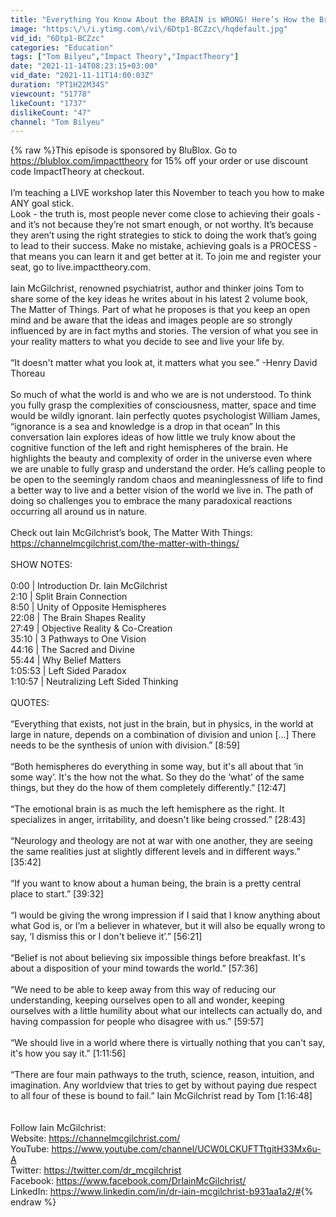 ```yaml
---
title: "Everything You Know About the BRAIN is WRONG! Here’s How the Brain ACTUALLY Works | Iain McGilchrist"
image: "https:\/\/i.ytimg.com\/vi\/6Dtp1-BCZzc\/hqdefault.jpg"
vid_id: "6Dtp1-BCZzc"
categories: "Education"
tags: ["Tom Bilyeu","Impact Theory","ImpactTheory"]
date: "2021-11-14T08:23:15+03:00"
vid_date: "2021-11-11T14:00:03Z"
duration: "PT1H22M34S"
viewcount: "51778"
likeCount: "1737"
dislikeCount: "47"
channel: "Tom Bilyeu"
---
```

{% raw %}This episode is sponsored by BluBlox. Go to <a rel="nofollow" target="blank" href="https://blublox.com/impacttheory">https://blublox.com/impacttheory</a> for 15% off your order or use discount code ImpactTheory at checkout.<br /><br />I’m teaching a LIVE workshop later this November to teach you how to make ANY goal stick. <br />Look - the truth is, most people never come close to achieving their goals - and it’s not because they’re not smart enough, or not worthy. It’s because they aren’t using the right strategies to stick to doing the work that’s going to lead to their success. Make no mistake, achieving goals is a PROCESS - that means you can learn it and get better at it. To join me and register your seat, go to live.impacttheory.com.<br /><br />Iain McGilchrist, renowned psychiatrist, author and thinker joins Tom to share some of the key ideas he writes about in his latest 2 volume book, The Matter of Things. Part of what he proposes is that you keep an open mind and be aware that the ideas and images people are so strongly influenced by are in fact myths and stories. The version of what you see in your reality matters to what you decide to see and live your life by.<br /><br />“It doesn't matter what you look at, it matters what you see.” -Henry David Thoreau<br /><br />So much of what the world is and who we are is not understood. To think you fully grasp the complexities of consciousness, matter, space and time would be wildly ignorant. Iain perfectly quotes psychologist William James, “ignorance is a sea and knowledge is a drop in that ocean” In this conversation Iain explores ideas of how little we truly know about the cognitive function of the left and right hemispheres of the brain. He highlights the beauty and complexity of order in the universe even where we are unable to fully grasp and understand the order. He’s calling people to be open to the seemingly random chaos and meaninglessness of life to find a better way to live and a better vision of the world we live in. The path of doing so challenges you to embrace the many paradoxical reactions occurring all around us in nature.<br /> <br />Check out Iain McGilchrist’s book, The Matter With Things: <a rel="nofollow" target="blank" href="https://channelmcgilchrist.com/the-matter-with-things/">https://channelmcgilchrist.com/the-matter-with-things/</a> <br /><br />SHOW NOTES:<br /><br />0:00 | Introduction Dr. Iain McGilchrist<br />2:10 | Split Brain Connection<br />8:50 | Unity of Opposite Hemispheres<br />22:08 | The Brain Shapes Reality<br />27:49 | Objective Reality &amp; Co-Creation<br />35:10 | 3 Pathways to One Vision<br />44:16 | The Sacred and Divine <br />55:44 | Why Belief Matters<br />1:05:53 | Left Sided Paradox<br />1:10:57 | Neutralizing Left Sided Thinking<br /><br />QUOTES:<br /><br />“Everything that exists, not just in the brain, but in physics, in the world at large in nature, depends on a combination of division and union [...] There needs to be the synthesis of union with division.” [8:59]<br /><br />“Both hemispheres do everything in some way, but it's all about that ‘in some way’. It's the how not the what. So they do the ‘what’ of the same things, but they do the how of them completely differently.” [12:47]<br /><br />“The emotional brain is as much the left hemisphere as the right. It specializes in anger, irritability, and doesn't like being crossed.” [28:43]<br /><br />“Neurology and theology are not at war with one another, they are seeing the same realities just at slightly different levels and in different ways.” [35:42]<br /><br />“If you want to know about a human being, the brain is a pretty central place to start.” [39:32]<br /><br />“I would be giving the wrong impression if I said that I know anything about what God is, or I’m a believer in whatever, but it will also be equally wrong to say, ‘I dismiss this or I don't believe it’.” [56:21]<br /><br />“Belief is not about believing six impossible things before breakfast. It's about a disposition of your mind towards the world.” [57:36]<br /><br />“We need to be able to keep away from this way of reducing our understanding, keeping ourselves open to all and wonder, keeping ourselves with a little humility about what our intellects can actually do, and having compassion for people who disagree with us.” [59:57]<br /><br />“We should live in a world where there is virtually nothing that you can't say, it's how you say it.” [1:11:56]<br /><br />“There are four main pathways to the truth, science, reason, intuition, and imagination. Any worldview that tries to get by without paying due respect to all four of these is bound to fail.” Iain McGilchrist read by Tom [1:16:48]<br /><br /><br />Follow Iain McGilchrist:<br />Website: <a rel="nofollow" target="blank" href="https://channelmcgilchrist.com/">https://channelmcgilchrist.com/</a><br />YouTube: <a rel="nofollow" target="blank" href="https://www.youtube.com/channel/UCW0LCKUFTTtgitH33Mx6u-A">https://www.youtube.com/channel/UCW0LCKUFTTtgitH33Mx6u-A</a>  <br />Twitter: <a rel="nofollow" target="blank" href="https://twitter.com/dr_mcgilchrist">https://twitter.com/dr_mcgilchrist</a> <br />Facebook: <a rel="nofollow" target="blank" href="https://www.facebook.com/DrIainMcGilchrist/">https://www.facebook.com/DrIainMcGilchrist/</a> <br />LinkedIn: <a rel="nofollow" target="blank" href="https://www.linkedin.com/in/dr-iain-mcgilchrist-b931aa1a2/#">https://www.linkedin.com/in/dr-iain-mcgilchrist-b931aa1a2/#</a>{% endraw %}
